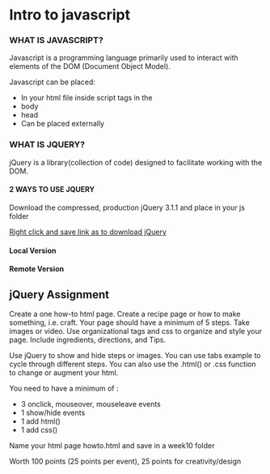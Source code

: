 # Intro to javascript

### WHAT IS JAVASCRIPT?

Javascript is a programming language primarily  used to interact with elements of the DOM (Document Object Model).

Javascript can be placed:

* In your html file inside script tags in the
 * body
 * head
* Can be placed externally

### WHAT IS JQUERY?

jQuery is a library(collection of code) designed to facilitate working with the DOM.

#### 2 WAYS TO USE JQUERY

Download the compressed, production jQuery 3.1.1 and place in your js folder

[Right click and save link as to download jQuery](https://code.jquery.com/jquery-3.1.1.min.js)

#### Local Version

<script src="js/jquery-3.1.1.min.js"></script>

#### Remote Version

<script src="https://ajax.googleapis.com/ajax/libs/jquery/3.1.1/jquery.min.js"></script>


## jQuery Assignment

Create a one how-to html page. Create a recipe page or how to make something, i.e. craft. Your page should have a minimum of 5 steps. Take images or video. Use organizational tags and css to organize and style your page. Include ingredients, directions, and Tips.

Use jQuery to show and hide steps or images. You can use tabs example to cycle through different steps. You can also use the .html() or .css function to change or augment your html.

You need to have a minimum of :

* 3 onclick, mouseover, mouseleave events
* 1 show/hide events
* 1 add html()
* 1 add css()

Name your html page howto.html and save in a week10 folder

Worth 100 points (25 points per event), 25 points for creativity/design

